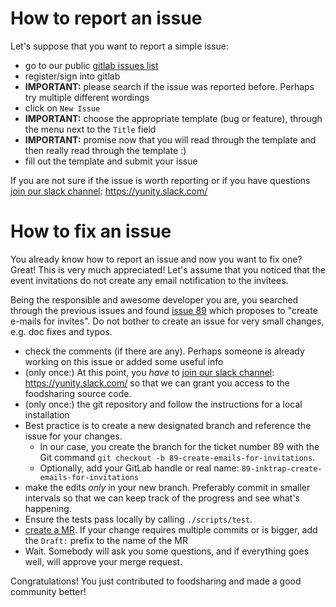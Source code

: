 # How to report an issue

Let's suppose that you want to report a simple issue:

 - go to our public [gitlab issues list](https://gitlab.com/foodsharing-dev/foodsharing/issues)
 - register/sign into gitlab
 - **IMPORTANT:** please search if the issue was reported before. Perhaps try multiple different wordings
 - click on ``New Issue``
 - **IMPORTANT:** choose the appropriate template (bug or feature), through the menu next to the ``Title`` field
 - **IMPORTANT:** promise now that you will read through the template and then really read through the template :)
 - fill out the template and submit your issue

If you are not sure if the issue is worth reporting or if you have questions [join our slack channel](../resources/links): <https://yunity.slack.com/>

# How to fix an issue

You already know how to report an issue and now you want to fix one? Great!
This is very much appreciated! Let's assume that you noticed that the event invitations
do not create any email notification to the invitees. 

Being the responsible and awesome developer you are, you searched through the
previous issues and found [issue
89](https://gitlab.com/foodsharing-dev/foodsharing/issues/89) which proposes to
"create e-mails for invites". Do not bother to create an issue for very small
changes, e.g. doc fixes and typos.

 - check the comments (if there are any). Perhaps someone is already working on this issue or added some useful info
 - (only once:) At this point, you *have* to [join our slack channel](../resources/links): <https://yunity.slack.com/> so that we can grant you access to the foodsharing source code.
 - (only once:) the git repository and follow the instructions for a local installation
 - Best practice is to create a new designated branch and reference the issue for your changes.
    - In our case, you create the branch for the ticket number 89 with the Git command ``git checkout -b 89-create-emails-for-invitations``.
    - Optionally, add your GitLab handle or real name: ``89-inktrap-create-emails-for-invitations``
 - make the edits *only* in your new branch. Preferably commit in smaller intervals so that we can keep track of the progress and see what's happening.
 - Ensure the tests pass locally by calling ``./scripts/test``.
 - [create a MR](https://docs.gitlab.com/ee/gitlab-basics/add-merge-request.html). If your change requires multiple commits or is bigger, add the ``Draft:`` prefix to the name of the MR
 - Wait. Somebody will ask you some questions, and if everything goes well, will approve your merge request.

Congratulations! You just contributed to foodsharing and made a good community better!


